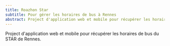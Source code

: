 ```yaml
---
title: Roazhon Star
subtitle: Pour gérer les horaires de bus à Rennes
abstract: Project d'application web et mobile pour récupérer les horaires de bus du STAR de Rennes.
---
```


Project d'application web et mobile pour récupérer les horaires de bus du STAR de Rennes.
